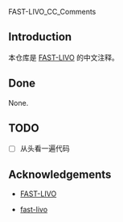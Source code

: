 FAST-LIVO_CC_Comments

## Introduction

本仓库是 [FAST-LIVO](https://github.com/hku-mars/FAST-LIVO) 的中文注释。

## Done

None.

## TODO

- [ ] 从头看一遍代码

## Acknowledgements

- [FAST-LIVO](https://github.com/hku-mars/FAST-LIVO) 

- [fast-livo](https://github.com/hr2894235132/fast-livo)
